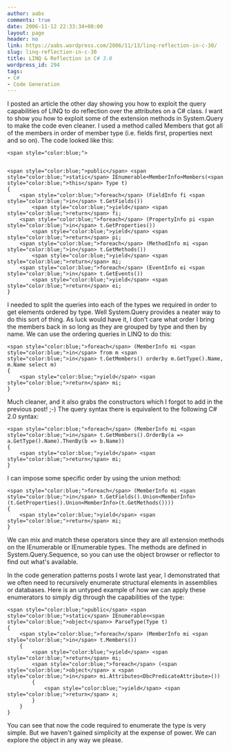 ```yaml
---
author: aabs
comments: true
date: 2006-11-12 22:33:34+00:00
layout: page
header: no
link: https://aabs.wordpress.com/2006/11/13/linq-reflection-in-c-30/
slug: linq-reflection-in-c-30
title: LINQ & Reflection in C# 3.0
wordpress_id: 294
tags:
- C#
- Code Generation
---
```


I posted an article the other day showing you how to exploit the query
capabilities of LINQ to do reflection over the attributes on a C# class. I want
to show you how to exploit some of the extension methods in System.Query to make
the code even cleaner. I used a method called Members that got all of the
members in order of member type (i.e. fields first, properties next and so on).
The code looked like this:



    
    <span style="color:blue;">
    
    
    <span style="color:blue;">public</span> <span style="color:blue;">static</span> IEnumerable<MemberInfo>Members(<span style="color:blue;">this</span> Type t)
    {
        <span style="color:blue;">foreach</span> (FieldInfo fi <span style="color:blue;">in</span> t.GetFields())
            <span style="color:blue;">yield</span> <span style="color:blue;">return</span> fi;
        <span style="color:blue;">foreach</span> (PropertyInfo pi <span style="color:blue;">in</span> t.GetProperties())
            <span style="color:blue;">yield</span> <span style="color:blue;">return</span> pi;
        <span style="color:blue;">foreach</span> (MethodInfo mi <span style="color:blue;">in</span> t.GetMethods())
            <span style="color:blue;">yield</span> <span style="color:blue;">return</span> mi;
        <span style="color:blue;">foreach</span> (EventInfo ei <span style="color:blue;">in</span> t.GetEvents())
            <span style="color:blue;">yield</span> <span style="color:blue;">return</span> ei;
    }







I needed to split the queries into each of the types we required in order to
get elements ordered by type. Well System.Query provides a neater way to do this
sort of thing. As luck would have it, I don't care what order I bring the
members back in so long as they are grouped by type and then by name. We can use
the ordering queries in LINQ to do this:



    
    <span style="color:blue;">foreach</span> (MemberInfo mi <span style="color:blue;">in</span> from m <span style="color:blue;">in</span> t.GetMembers() orderby m.GetType().Name, m.Name select m)
    {
        <span style="color:blue;">yield</span> <span style="color:blue;">return</span> mi;
    }




Much cleaner, and it also grabs the constructors which I forgot to add in the
previous post! ;-) The query syntax there is equivalent to the following C# 2.0
syntax:



    
    <span style="color:blue;">foreach</span> (MemberInfo mi <span style="color:blue;">in</span> t.GetMembers().OrderBy(a => a.GetType().Name).ThenBy(b => b.Name))
    {
        <span style="color:blue;">yield</span> <span style="color:blue;">return</span> mi;
    }


I can impose some specific order by using the union method:



    
    <span style="color:blue;">foreach</span> (MemberInfo mi <span style="color:blue;">in</span> t.GetFields().Union<MemberInfo>(t.GetProperties().Union<MemberInfo>(t.GetMethods())))
    {
        <span style="color:blue;">yield</span> <span style="color:blue;">return</span> mi;
    }


We can mix and match these operators since they are all extension
methods on the IEnumerable<T> or IEnumerable types. The methods are
defined in System.Query.Sequence, so you can use the object browser or reflector
to find out what's available.

In the code generation patterns posts I wrote last year, I demonstrated that
we often need to recursively enumerate structural elements in assemblies or
databases. Here is an untyped example of how we can apply these enumerators to
simply dig through the capabilities of the type:



    
    <span style="color:blue;">public</span> <span style="color:blue;">static</span> IEnumerable<<span style="color:blue;">object</span>> ParseType(Type t)
    {
        <span style="color:blue;">foreach</span> (MemberInfo mi <span style="color:blue;">in</span> t.Members())
        {
            <span style="color:blue;">yield</span> <span style="color:blue;">return</span> mi;
            <span style="color:blue;">foreach</span> (<span style="color:blue;">object</span> x <span style="color:blue;">in</span> mi.Attributes<DbcPredicateAttribute>())
            {
                <span style="color:blue;">yield</span> <span style="color:blue;">return</span> x;
            }
        }
    }




You can see that now the code required to enumerate the type is very simple.
But we haven't gained simplicity at the expense of power. We can explore the
object in any way we please.
